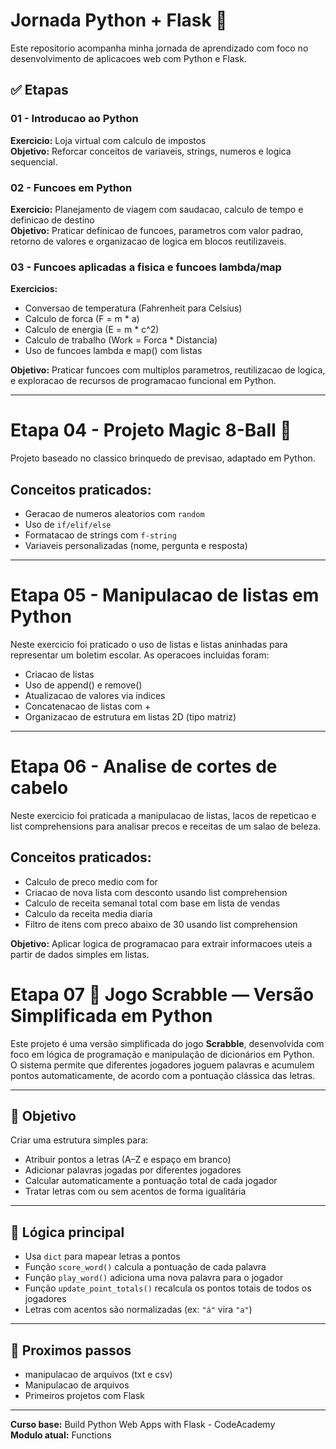 # Jornada Python + Flask 🚀

Este repositorio acompanha minha jornada de aprendizado com foco no desenvolvimento de aplicacoes web com Python e Flask.

## ✅ Etapas

### 01 - Introducao ao Python
**Exercicio:** Loja virtual com calculo de impostos  
**Objetivo:** Reforcar conceitos de variaveis, strings, numeros e logica sequencial.

### 02 - Funcoes em Python
**Exercicio:** Planejamento de viagem com saudacao, calculo de tempo e definicao de destino  
**Objetivo:** Praticar definicao de funcoes, parametros com valor padrao, retorno de valores e organizacao de logica em blocos reutilizaveis.

### 03 - Funcoes aplicadas a fisica e funcoes lambda/map
**Exercicios:**  
- Conversao de temperatura (Fahrenheit para Celsius)  
- Calculo de forca (F = m * a)  
- Calculo de energia (E = m * c^2)  
- Calculo de trabalho (Work = Forca * Distancia)  
- Uso de funcoes lambda e map() com listas  

**Objetivo:** Praticar funcoes com multiplos parametros, reutilizacao de logica, e exploracao de recursos de programacao funcional em Python.

---

# Etapa 04 - Projeto Magic 8-Ball 🎱

Projeto baseado no classico brinquedo de previsao, adaptado em Python.

## Conceitos praticados:

- Geracao de numeros aleatorios com `random`
- Uso de `if/elif/else`
- Formatacao de strings com `f-string`
- Variaveis personalizadas (nome, pergunta e resposta)


---

# Etapa 05 - Manipulacao de listas em Python

Neste exercicio foi praticado o uso de listas e listas aninhadas para representar um boletim escolar. As operacoes incluidas foram:

- Criacao de listas
- Uso de append() e remove()
- Atualizacao de valores via indices
- Concatenacao de listas com +
- Organizacao de estrutura em listas 2D (tipo matriz)

---


# Etapa 06 - Analise de cortes de cabelo

Neste exercicio foi praticada a manipulacao de listas, lacos de repeticao e list comprehensions para analisar precos e receitas de um salao de beleza.

## Conceitos praticados:

- Calculo de preco medio com for
- Criacao de nova lista com desconto usando list comprehension
- Calculo de receita semanal total com base em lista de vendas
- Calculo da receita media diaria
- Filtro de itens com preco abaixo de 30 usando list comprehension

**Objetivo:** Aplicar logica de programacao para extrair informacoes uteis a partir de dados simples em listas.


#  Etapa 07 🧩 Jogo Scrabble — Versão Simplificada em Python

Este projeto é uma versão simplificada do jogo **Scrabble**, desenvolvida com foco em lógica de programação e manipulação de dicionários em Python.  
O sistema permite que diferentes jogadores joguem palavras e acumulem pontos automaticamente, de acordo com a pontuação clássica das letras.

---

## 🎯 Objetivo

Criar uma estrutura simples para:
- Atribuir pontos a letras (A–Z e espaço em branco)
- Adicionar palavras jogadas por diferentes jogadores
- Calcular automaticamente a pontuação total de cada jogador
- Tratar letras com ou sem acentos de forma igualitária

---

## 🧠 Lógica principal

- Usa `dict` para mapear letras a pontos
- Função `score_word()` calcula a pontuação de cada palavra
- Função `play_word()` adiciona uma nova palavra para o jogador
- Função `update_point_totals()` recalcula os pontos totais de todos os jogadores
- Letras com acentos são normalizadas (ex: `"á"` vira `"a"`)

---





## 🚧 Proximos passos
- manipulacao de arquivos (txt e csv)
- Manipulacao de arquivos  
- Primeiros projetos com Flask

---

**Curso base:** Build Python Web Apps with Flask - CodeAcademy  
**Modulo atual:** Functions